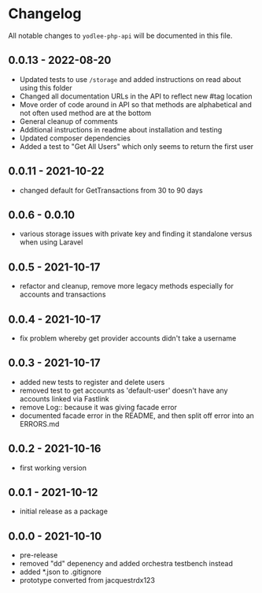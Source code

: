 # Changelog

All notable changes to `yodlee-php-api` will be documented in this file.

## 0.0.13 - 2022-08-20

- Updated tests to use `/storage` and added instructions on read about using this folder
- Changed all documentation URLs in the API to reflect new #tag location
- Move order of code around in API so that methods are alphabetical and not often used method are at the bottom
- General cleanup of comments
- Additional instructions in readme about installation and testing
- Updated composer dependencies
- Added a test to "Get All Users" which only seems to return the first user

## 0.0.11 - 2021-10-22

- changed default for GetTransactions from 30 to 90 days

## 0.0.6 - 0.0.10

- various storage issues with private key and finding it standalone versus when using Laravel

## 0.0.5 - 2021-10-17

- refactor and cleanup, remove more legacy methods especially for accounts and transactions

## 0.0.4 - 2021-10-17

- fix problem whereby get provider accounts didn't take a username

## 0.0.3 - 2021-10-17

- added new tests to register and delete users
- removed test to get accounts as 'default-user' doesn't have any accounts linked via Fastlink
- remove Log:: because it was giving facade error
- documented facade error in the README, and then split off error into an ERRORS.md

## 0.0.2 - 2021-10-16

- first working version

## 0.0.1 - 2021-10-12

- initial release as a package

## 0.0.0 - 2021-10-10

- pre-release
- removed "dd" depenency and added orchestra testbench instead
- added *.json to .gitignore
- prototype converted from jacquestrdx123
